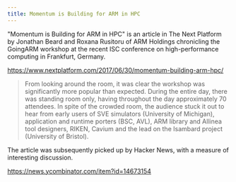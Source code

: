 ```yaml
---
title: Momentum is Building for ARM in HPC
---
```


"Momentum is Building for ARM in HPC" is an article
in The Next Platform
by Jonathan Beard and Roxana Rusitoru
of ARM Holdings
chronicling the GoingARM workshop at the recent ISC conference
on high-performance computing
in Frankfurt, Germany.
 
https://www.nextplatform.com/2017/06/30/momentum-building-arm-hpc/

> From looking around the room, it was clear the workshop was
significantly more popular than expected. During the entire day,
there was standing room only, having throughout the day approximately
70 attendees. In spite of the crowded room, the audience stuck it
out to hear from early users of SVE simulators (University of
Michigan), application and runtime porters (BSC, AVL), ARM library
and Allinea tool designers, RIKEN, Cavium and the lead on the
Isambard project (University of Bristol).

The article was subsequently picked up by Hacker News, with
a measure of interesting discussion.

https://news.ycombinator.com/item?id=14673154


